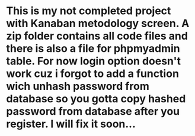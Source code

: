 # This is my not completed project with Kanaban metodology screen. A zip folder contains all code files and there is also a file for phpmyadmin table. For now login option doesn't work cuz i forgot to add a function wich unhash password from database so you gotta copy hashed password from database after you register. I will fix it soon...
